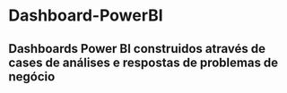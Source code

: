 # Dashboard-PowerBI
## Dashboards Power BI construidos através de cases de análises e respostas de problemas de negócio
